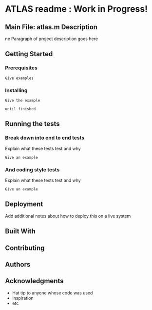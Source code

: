 # ATLAS readme : Work in Progress!
## Main File: atlas.m Description




ne Paragraph of project description goes here

## Getting Started

<!--These instructions will get you a copy of the project up and running on your
local machine for development and testing purposes. See deployment for notes on
how to deploy the project on a live system.-->

### Prerequisites

<!--What things you need to install the software and how to install them-->

```
Give examples
```

### Installing

<!--A step by step series of examples that tell you how to get a development env
running-->

<!--Say what the step will be-->

```
Give the example
```

<!--And repeat-->

```
until finished
```

<!--End with an example of getting some data out of the system or using it for a
little demo-->

## Running the tests

<!--Explain how to run the automated tests for this system-->

### Break down into end to end tests

Explain what these tests test and why

```
Give an example
```

### And coding style tests

Explain what these tests test and why

```
Give an example
```

## Deployment

Add additional notes about how to deploy this on a live system

## Built With

<!--* [Dropwizard](http://www.dropwizard.io/1.0.2/docs/) - The web framework used
* [Maven](https://maven.apache.org/) - Dependency Management
* [ROME](https://rometools.github.io/rome/) - Used to generate RSS Feeds
-->
## Contributing

<!--Please read
[CONTRIBUTING.md](https://gist.github.com/PurpleBooth/b24679402957c63ec426) for
details on our code of conduct, and the process for submitting pull requests to
us.-->

<!--
## Versioning

We use [SemVer](http://semver.org/) for versioning. For the versions available,
see the [tags on this repository](https://github.com/your/project/tags). 
-->
## Authors

<!--* **Billie Thompson** - *Initial work* -
  [PurpleBooth](https://github.com/PurpleBooth)

  See also the list of
  [contributors](https://github.com/your/project/contributors) who participated
  in this project.

  ## License

  This project is licensed under the MIT License - see the
  [LICENSE.md](LICENSE.md) file for details
-->
  ## Acknowledgments

  * Hat tip to anyone whose code was used
  * Inspiration
  * etc
  

